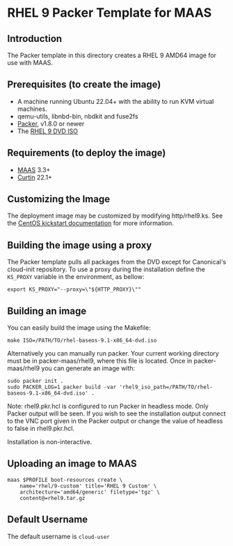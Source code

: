 # RHEL 9 Packer Template for MAAS

## Introduction

The Packer template in this directory creates a RHEL 9 AMD64 image for use with MAAS.

## Prerequisites (to create the image)

* A machine running Ubuntu 22.04+ with the ability to run KVM virtual machines.
* qemu-utils, libnbd-bin, nbdkit and fuse2fs
* [Packer](https://www.packer.io/intro/getting-started/install.html), v1.8.0 or newer
* The [RHEL 9 DVD ISO](https://developers.redhat.com/products/rhel/download)

## Requirements (to deploy the image)

* [MAAS](https://maas.io) 3.3+
* [Curtin](https://launchpad.net/curtin) 22.1+

## Customizing the Image

The deployment image may be customized by modifying http/rhel9.ks. See the [CentOS kickstart documentation](https://docs.centos.org/en-US/centos/install-guide/Kickstart2/) for more information.

## Building the image using a proxy

The Packer template pulls all packages from the DVD except for Canonical's
cloud-init repository. To use a proxy during the installation define the
`KS_PROXY` variable in the environment, as bellow:

```shell
export KS_PROXY="--proxy=\"${HTTP_PROXY}\""
```

## Building an image

You can easily build the image using the Makefile:

```shell
make ISO=/PATH/TO/rhel-baseos-9.1-x86_64-dvd.iso
```

Alternatively you can manually run packer. Your current working directory must
be in packer-maas/rhel9, where this file is located. Once in packer-maas/rhel9
you can generate an image with:

```shell
sudo packer init .
sudo PACKER_LOG=1 packer build -var 'rhel9_iso_path=/PATH/TO/rhel-baseos-9.1-x86_64-dvd.iso' .
```

Note: rhel9.pkr.hcl is configured to run Packer in headless mode. Only Packer
output will be seen. If you wish to see the installation output connect to the
VNC port given in the Packer output or change the value of headless to false in
rhel9.pkr.hcl.

Installation is non-interactive.

## Uploading an image to MAAS

```shell
maas $PROFILE boot-resources create \
    name='rhel/9-custom' title='RHEL 9 Custom' \
    architecture='amd64/generic' filetype='tgz' \
    content@=rhel9.tar.gz
```

## Default Username

The default username is ```cloud-user```
